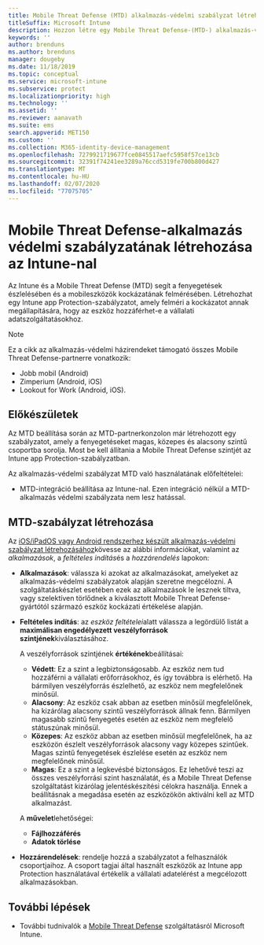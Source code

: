 ```yaml
---
title: Mobile Threat Defense (MTD) alkalmazás-védelmi szabályzat létrehozása az Intune-nal
titleSuffix: Microsoft Intune
description: Hozzon létre egy Mobile Threat Defense-(MTD-) alkalmazás-védelmi szabályzatot Microsoft Intuneokkal.
keywords: ''
author: brenduns
ms.author: brenduns
manager: dougeby
ms.date: 11/18/2019
ms.topic: conceptual
ms.service: microsoft-intune
ms.subservice: protect
ms.localizationpriority: high
ms.technology: ''
ms.assetid: ''
ms.reviewer: aanavath
ms.suite: ems
search.appverid: MET150
ms.custom: ''
ms.collection: M365-identity-device-management
ms.openlocfilehash: 7279921719677fce0845517aefc5958f57ce13cb
ms.sourcegitcommit: 32391f74241ee3289a76ccd5319fe700b800d427
ms.translationtype: MT
ms.contentlocale: hu-HU
ms.lasthandoff: 02/07/2020
ms.locfileid: "77075705"
---
```

# <a name="create-mobile-threat-defense-app-protection-policy-with-intune"></a>Mobile Threat Defense-alkalmazás védelmi szabályzatának létrehozása az Intune-nal

Az Intune és a Mobile Threat Defense (MTD) segít a fenyegetések észlelésében és a mobileszközök kockázatának felmérésében. Létrehozhat egy Intune app Protection-szabályzatot, amely felméri a kockázatot annak megállapítására, hogy az eszköz hozzáférhet-e a vállalati adatszolgáltatásokhoz.


> [!NOTE]
> Ez a cikk az alkalmazás-védelmi házirendeket támogató összes Mobile Threat Defense-partnerre vonatkozik:
>
> - Jobb mobil (Android)
> - Zimperium (Android, iOS)
> - Lookout for Work (Android, iOS).

## <a name="before-you-begin"></a>Előkészületek

Az MTD beállítása során az MTD-partnerkonzolon már létrehozott egy szabályzatot, amely a fenyegetéseket magas, közepes és alacsony szintű csoportba sorolja. Most be kell állítania a Mobile Threat Defense szintjét az Intune app Protection-szabályzatban.

Az alkalmazás-védelmi szabályzat MTD való használatának előfeltételei:

- MTD-integráció beállítása az Intune-nal. Ezen integráció nélkül a MTD-alkalmazás védelmi szabályzata nem lesz hatással.

## <a name="to-create-an-mtd-app-protection-policy"></a>MTD-szabályzat létrehozása

Az [iOS/iPadOS vagy Android rendszerhez készült alkalmazás-védelmi szabályzat létrehozásához](../apps/app-protection-policies.md#app-protection-policies-for-iosipados-and-android-apps)kövesse az alábbi információkat, valamint az *alkalmazások*, a *feltételes indítás*és a *hozzárendelés* lapokon:

- **Alkalmazások**: válassza ki azokat az alkalmazásokat, amelyeket az alkalmazás-védelmi szabályzatok alapján szeretne megcélozni. A szolgáltatáskészlet esetében ezek az alkalmazások le lesznek tiltva, vagy szelektíven törlődnek a kiválasztott Mobile Threat Defense-gyártótól származó eszköz kockázati értékelése alapján. 
- **Feltételes indítás**: az *eszköz feltételei*alatt válassza a legördülő listát a **maximálisan engedélyezett veszélyforrások szintjének**kiválasztásához.

  A veszélyforrások szintjének **értékének**beállításai:

  - **Védett**: Ez a szint a legbiztonságosabb. Az eszköz nem tud hozzáférni a vállalati erőforrásokhoz, és így továbbra is elérhető. Ha bármilyen veszélyforrás észlelhető, az eszköz nem megfelelőnek minősül.
  - **Alacsony**: Az eszköz csak abban az esetben minősül megfelelőnek, ha kizárólag alacsony szintű veszélyforrások állnak fenn. Bármilyen magasabb szintű fenyegetés esetén az eszköz nem megfelelő státuszúnak minősül.
  - **Közepes**: Az eszköz abban az esetben minősül megfelelőnek, ha az eszközön észlelt veszélyforrások alacsony vagy közepes szintűek. Magas szintű fenyegetések észlelése esetén az eszköz nem megfelelőnek minősül.
  - **Magas**: Ez a szint a legkevésbé biztonságos. Ez lehetővé teszi az összes veszélyforrási szint használatát, és a Mobile Threat Defense szolgáltatást kizárólag jelentéskészítési célokra használja. Ennek a beállításnak a megadása esetén az eszközökön aktiválni kell az MTD alkalmazást.

  A **művelet**lehetőségei:

  - **Fájlhozzáférés**
  - **Adatok törlése**

- **Hozzárendelések**: rendelje hozzá a szabályzatot a felhasználók csoportjaihoz.  A csoport tagjai által használt eszközök az Intune app Protection használatával értékelik a vállalati adatelérést a megcélozott alkalmazásokban.


## <a name="next-steps"></a>További lépések  

- További tudnivalók a [Mobile Threat Defense](~/protect/mobile-threat-defense.md) szolgáltatásról Microsoft Intune.
